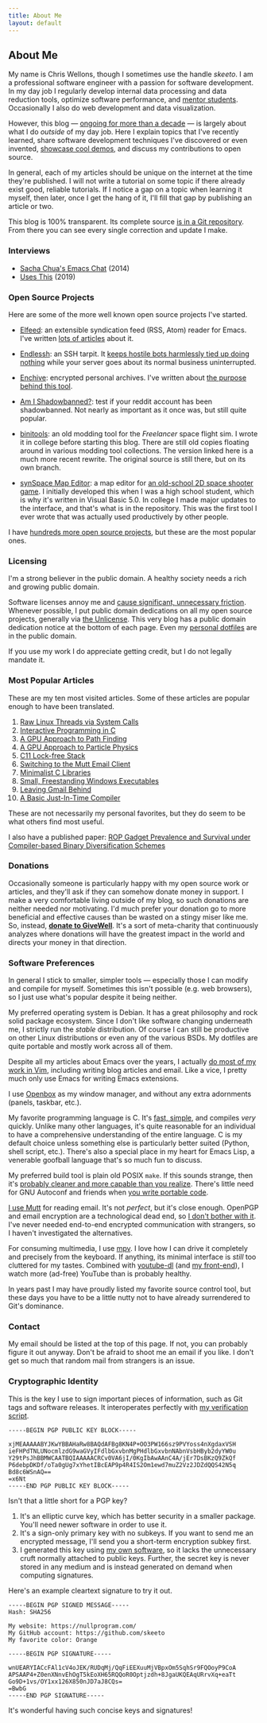 ```yaml
---
title: About Me
layout: default
---
```


## About Me

My name is Chris Wellons, though I sometimes use the handle *skeeto*. I
am a professional software engineer with a passion for software
development. In my day job I regularly develop internal data processing
and data reduction tools, optimize software performance, and [mentor
students][mentor]. Occasionally I also do web development and data
visualization.

However, this blog — [ongoing for more than a decade][ten] — is largely
about what I do *outside* of my day job. Here I explain topics that I've
recently learned, share software development techniques I've discovered
or even invented, [showcase cool demos][showcase], and discuss my
contributions to open source.

In general, each of my articles should be unique on the internet at the
time they're published. I will not write a tutorial on some topic if
there already exist good, reliable tutorials. If I notice a gap on a
topic when learning it myself, then later, once I get the hang of it,
I'll fill that gap by publishing an article or two.

This blog is 100% transparent. Its complete source [is in a Git
repository][src]. From there you can see every single correction and
update I make.

### Interviews

* [Sacha Chua's Emacs Chat][chat] (2014)
* [Uses This][usesthis] (2019)

### Open Source Projects

Here are some of the more well known open source projects I've started.

* [Elfeed][elfeed]: an extensible syndication feed (RSS, Atom) reader
  for Emacs. I've written [lots of articles][elfeed-meta] about it.

* [Endlessh][endlessh]: an SSH tarpit. It [keeps hostile bots harmlessly
  tied up doing nothing][tarpit] while your server goes about its normal
  business uninterrupted.

* [Enchive][enchive]: encrypted personal archives. I've written about
  [the purpose behind this tool][enchive-meta].

* [Am I Shadowbanned?][shadow]: test if your reddit account has been
  shadowbanned. Not nearly as important as it once was, but still
  quite popular.

* [binitools][binitools]: an old modding tool for the *Freelancer* space
  flight sim. I wrote it in college before starting this blog. There are
  still old copies floating around in various modding tool collections.
  The version linked here is a much more recent rewrite. The original
  source is still there, but on its own branch.

* [synSpace Map Editor][ssmapedit]: a map editor for [an old-school 2D
  space shooter game][synspace]. I initially developed this when I was a
  high school student, which is why it's written in Visual Basic 5.0. In
  college I made major updates to the interface, and that's what is in
  the repository. This was the first tool I ever wrote that was actually
  used productively by other people.

I have [hundreds more open source projects][repos], but these are the
most popular ones.

### Licensing

I'm a strong believer in the public domain. A healthy society needs a
rich and growing public domain.

Software licenses annoy me and [cause significant, unnecessary
friction][cc0]. Whenever possible, I put public domain dedications on
all my open source projects, generally via [the Unlicense][unlicense].
This very blog has a public domain dedication notice at the bottom of
each page. Even my [personal dotfiles][dotfiles] are in the public
domain.

If you use my work I do appreciate getting credit, but I do not legally
mandate it.

### Most Popular Articles

These are my ten most visited articles. Some of these articles are
popular enough to have been translated.

1.  [Raw Linux Threads via System Calls](/blog/2015/05/15/)
2.  [Interactive Programming in C](/blog/2014/12/23/)
3.  [A GPU Approach to Path Finding](/blog/2014/06/22/)
4.  [A GPU Approach to Particle Physics](/blog/2014/06/29/)
5.  [C11 Lock-free Stack](/blog/2014/09/02/)
6.  [Switching to the Mutt Email Client](/blog/2017/06/15/)
7.  [Minimalist C Libraries](/blog/2018/06/10/)
8.  [Small, Freestanding Windows Executables](/blog/2016/01/31/)
9.  [Leaving Gmail Behind](/blog/2013/09/03/)
10. [A Basic Just-In-Time Compiler](/blog/2015/03/19/)

These are not necessarily my personal favorites, but they do seem to be
what others find most useful.

I also have a published paper: [ROP Gadget Prevalence and Survival under
Compiler-based Binary Diversification Schemes][rop]

### Donations

Occasionally someone is particularly happy with my open source work or
articles, and they'll ask if they can somehow donate money in support. I
make a very comfortable living outside of my blog, so such donations are
neither needed nor motivating. I'd much prefer your donation go to more
beneficial and effective causes than be wasted on a stingy miser like
me. So, instead, [**donate to GiveWell**][givewell]. It's a sort of
meta-charity that continuously analyzes where donations will have the
greatest impact in the world and directs your money in that direction.

### Software Preferences

In general I stick to smaller, simpler tools — especially those I can
modify and compile for myself. Sometimes this isn't possible (e.g. web
browsers), so I just use what's popular despite it being neither.

My preferred operating system is Debian. It has a great philosophy and
rock solid package ecosystem. Since I don't like software changing
underneath me, I strictly run the *stable* distribution. Of course I can
still be productive on other Linux distributions or even any of the
various BSDs. My dotfiles are quite portable and mostly work across all
of them.

Despite all my articles about Emacs over the years, I actually [do most
of my work in Vim][vim], including writing blog articles and email. Like
a vice, I pretty much only use Emacs for writing Emacs extensions.

I use [Openbox][openbox] as my window manager, and without any extra
adornments (panels, taskbar, etc.).

My favorite programming language is C. It's [fast, simple][c], and
compiles *very* quickly. Unlike many other languages, it's quite
reasonable for an individual to have a comprehensive understanding of
the entire language. C is my default choice unless something else is
particularly better suited (Python, shell script, etc.). There's also a
special place in my heart for Emacs Lisp, a venerable goofball language
that's so much fun to discuss.

My preferred build tool is plain old POSIX `make`. If this sounds
strange, then it's [probably cleaner and more capable than you
realize][make]. There's little need for GNU Autoconf and friends when
[you write portable code][portable].

[I use Mutt][mutt] for reading email. It's not *perfect*, but it's close
enough. OpenPGP and email encryption are a technological dead end, so [I
don't bother with it][enchive]. I've never needed end-to-end encrypted
communication with strangers, so I haven't investigated the
alternatives.

For consuming multimedia, I use [mpv][mpv]. I love how I can drive it
completely and precisely from the keyboard. If anything, its minimal
interface is *still* too cluttered for my tastes. Combined with
[youtube-dl][youtube-dl] (and [my front-end][dl]), I watch more
(ad-free) YouTube than is probably healthy.

In years past I may have proudly listed my favorite source control tool,
but these days you have to be a little nutty not to have already
surrendered to Git's dominance.

### Contact

My email should be listed at the top of this page. If not, you can
probably figure it out anyway. Don't be afraid to shoot me an email if
you like. I don't get so much that random mail from strangers is an
issue.

### Cryptographic Identity

This is the key I use to sign important pieces of information, such as
Git tags and software releases. It interoperates perfectly with [my
verification script][simplegpg].

```
-----BEGIN PGP PUBLIC KEY BLOCK-----

xjMEAAAAABYJKwYBBAHaRw8BAQdAFBg8KN4P+OO3PW166sz9PVYoss4nXgdaxVSH
ieFHPdTNLUNocmlzdG9waGVyIFdlbGxvbnMgPHdlbGxvbnNAbnVsbHByb2dyYW0u
Y29tPsJhBBMWCAATBQIAAAAACRCv0VA6jI/0KgIbAwAAnC4A/jEr7DsBKzQ9ZkQf
P6debpDKDf/oTa0gUg7xYhetIBcEAP9p4R4IS2Om1ewd7muZ2Vz2JDZdQQS42N5q
Bd8c6WSnAQ==
=x6Nt
-----END PGP PUBLIC KEY BLOCK-----
```

Isn't that a little short for a PGP key?

1. It's an elliptic curve key, which has better security in a smaller
   package. You'll need newer software in order to use it.
2. It's a sign-only primary key with no subkeys. If you want to send me
   an encrypted message, I'll send you a short-term encryption subkey
   first.
3. I generated this key using [my own software][p2p], so it lacks the
   unnecessary cruft normally attached to public keys. Further, the
   secret key is never stored in any medium and is instead generated on
   demand when computing signatures.

Here's an example cleartext signature to try it out.

```
-----BEGIN PGP SIGNED MESSAGE-----
Hash: SHA256

My website: https://nullprogram.com/
My GitHub account: https://github.com/skeeto
My favorite color: Orange

-----BEGIN PGP SIGNATURE-----

wnUEARYIACcFAl1cV4oJEK/RUDqMj/QqFiEEXuuMjVBpxOm5SqhSr9FQOoyP9CoA
APSAAP4+Z0enXNnvEhOgT5kEoXH65RQQoR0Optjzdh+8JgaUKQEAqURrvXq+eaTt
Go9D+1vs/OY1xx126X850nJD7aJ8CQs=
=BwbG
-----END PGP SIGNATURE-----
```

It's wonderful having such concise keys and signatures!


[binitools]: https://github.com/skeeto/binitools
[c]: https://skeeto.s3.amazonaws.com/share/onward17-essays2.pdf
[cc0]: https://web.archive.org/web/20150225160057/https://dancohen.org/2013/11/26/cc0-by/
[chat]: https://sachachua.com/blog/2014/05/emacs-chat-christopher-wellons/
[dl]: https://github.com/skeeto/youtube-dl-emacs
[dotfiles]: https://github.com/skeeto/dotfiles
[elfeed-meta]: /tags/elfeed/
[elfeed]: https://github.com/skeeto/elfeed
[emacsql]: https://github.com/skeeto/emacsql
[enchive-meta]: /blog/2017/03/12/
[enchive]: https://github.com/skeeto/enchive
[endlessh]: https://github.com/skeeto/endlessh
[givewell]: https://secure.givewell.org/
[make]: /blog/2017/08/20/
[mentor]: /blog/2016/09/02/
[mpv]: https://mpv.io/
[mutt]: /blog/2017/06/15/
[openbox]: http://openbox.org/wiki/Main_Page
[p2p]: https://github.com/skeeto/passphrase2pgp
[portable]: /blog/2017/03/30/
[repos]: https://github.com/skeeto?tab=repositories
[rop]: http://skeeto.s3.amazonaws.com/share/p15-coffman.pdf
[shadow]: https://github.com/skeeto/am-i-shadowbanned
[showcase]: /toys/
[simplegpg]: https://github.com/skeeto/simplegpg
[src]: https://github.com/skeeto/skeeto.github.com
[ssmapedit]: https://github.com/skeeto/ssMapEdit
[synspace]: http://www.synthetic-reality.com/synSpace.htm
[tarpit]: /blog/2019/03/22/
[ten]: /blog/2017/09/01/
[unlicense]: http://unlicense.org/
[usesthis]: https://usesthis.com/interviews/chris.wellons/
[vim]: /blog/2017/04/01/
[youtube-dl]: https://rg3.github.io/youtube-dl/

